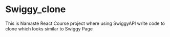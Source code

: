 # Swiggy_clone
This is Namaste React Course project where using SwiggyAPI write code to clone which looks similar to Swiggy Page
